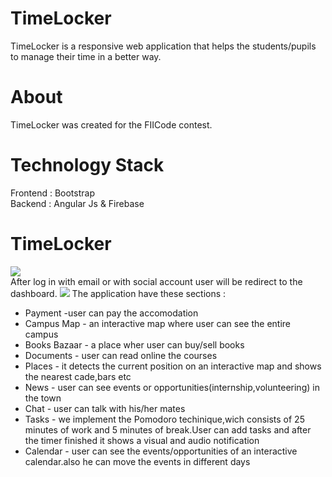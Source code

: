 # TimeLocker
TimeLocker is a responsive web application that helps the students/pupils to manage their time in a better way.
# About
TimeLocker was created for the FIICode contest.
# Technology Stack

Frontend : Bootstrap <br />
Backend : Angular Js & Firebase
<br/>
# TimeLocker
![](http://imgur.com/wkWsOQ1.png)<br/>
After log in with email or with social account user will be redirect to the dashboard.
![](http://imgur.com/C6zPnnG.png)
The application have these sections : <br/>
* Payment -user can pay the accomodation
* Campus Map - an interactive map where user can see the entire campus
* Books Bazaar - a place wher user can buy/sell books
* Documents - user can read online the courses
* Places - it detects the current position on an interactive map and shows the nearest cade,bars etc
* News - user can see events or opportunities(internship,volunteering) in the town
* Chat - user can talk with his/her mates
* Tasks - we implement the Pomodoro techinique,wich consists of 25 minutes of work and 5 minutes of break.User can add tasks and after the timer finished it shows a visual and audio notification
* Calendar - user can see the events/opportunities of an interactive calendar.also he can move the events in different days
